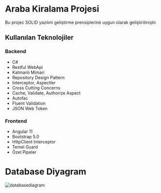 
# Araba Kiralama Projesi
Bu projec SOLID yazılım geliştirme prensiplerine uygun olarak geliştirilmiştir.

## Kullanılan Teknolojiler
 ### Backend
- C#
- Restful WebApi
- Katmanlı Mimari
- Repository Design Pattern
- Interceptor, Aspectler
- Cross Cutting Concerns
- Cache, Validate, Authorize Aspect
- Autofac
- Fluent Validation
- JSON Web Token

 ### Frontend
- Angular 11
- Bootstrap 5.0
- HttpClient Interceptor
- Temel Guard
- Özel Pipeler

# Database Diyagram
![databasediagram](https://user-images.githubusercontent.com/61757062/115145336-b68a9100-a059-11eb-9ec9-c12951d7d58e.png)
